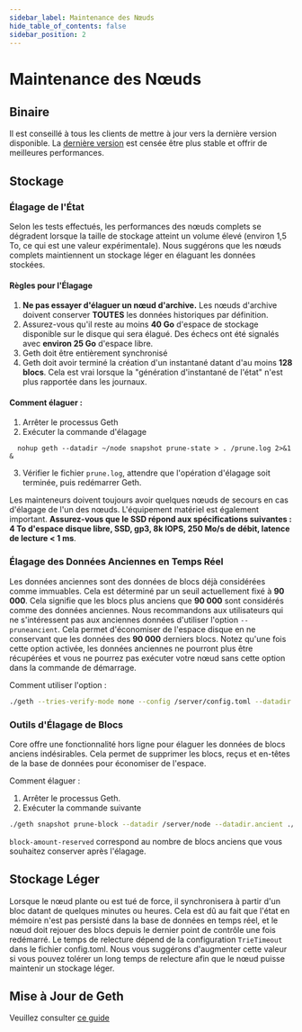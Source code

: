 ```yaml
---
sidebar_label: Maintenance des Nœuds
hide_table_of_contents: false
sidebar_position: 2
---
```


# Maintenance des Nœuds

## Binaire

Il est conseillé à tous les clients de mettre à jour vers la dernière version disponible. La [dernière version](https://github.com/coredao-org/core-chain/releases/latest) est censée être plus stable et offrir de meilleures performances.

## Stockage

### Élagage de l'État

Selon les tests effectués, les performances des nœuds complets se dégradent lorsque la taille de stockage atteint un volume élevé (environ 1,5 To, ce qui est une valeur expérimentale). Nous suggérons que les nœuds complets maintiennent un stockage léger en élaguant les données stockées.

#### Règles pour l'Élagage

1. **Ne pas essayer d'élaguer un nœud d'archive.** Les nœuds d'archive doivent conserver **TOUTES** les données historiques par définition.
2. Assurez-vous qu'il reste au moins **40 Go** d'espace de stockage disponible sur le disque qui sera élagué. Des échecs ont été signalés avec **environ 25 Go** d'espace libre.
3. Geth doit être entièrement synchronisé
4. Geth doit avoir terminé la création d'un instantané datant d'au moins **128 blocs**. Cela est vrai lorsque la "génération d'instantané de l'état" n'est plus rapportée dans les journaux.

#### Comment élaguer :

1. Arrêter le processus Geth
2. Exécuter la commande d'élagage

`	nohup geth --datadir ~/node snapshot prune-state > . /prune.log 2>&1 & `

3. Vérifier le fichier `prune.log`, attendre que l'opération d'élagage soit terminée, puis redémarrer Geth.

Les mainteneurs doivent toujours avoir quelques nœuds de secours en cas d'élagage de l'un des nœuds. L'équipement matériel est également important. **Assurez-vous que le SSD répond aux spécifications suivantes : 4 To d'espace disque libre, SSD, gp3, 8k IOPS, 250 Mo/s de débit, latence de lecture < 1 ms**.

### Élagage des Données Anciennes en Temps Réel

Les données anciennes sont des données de blocs déjà considérées comme immuables. Cela est déterminé par un seuil actuellement fixé à **90 000**. Cela signifie que les blocs plus anciens que **90 000** sont considérés comme des données anciennes. Nous recommandons aux utilisateurs qui ne s'intéressent pas aux anciennes données d'utiliser l'option `--pruneancient`. Cela permet d'économiser de l'espace disque en ne conservant que les données des **90 000** derniers blocs.  Notez qu'une fois cette option activée, les données anciennes ne pourront plus être récupérées et vous ne pourrez pas exécuter votre nœud sans cette option dans la commande de démarrage.

Comment utiliser l'option :

```bash
./geth --tries-verify-mode none --config /server/config.toml --datadir /server/node --cache 8000 --rpc.allow-unprotected-txs --txlookuplimit 0 --pruneancient=true --syncmode=full
```

### Outils d'Élagage de Blocs

Core offre une fonctionnalité hors ligne pour élaguer les données de blocs anciens indésirables. Cela permet de supprimer les blocs, reçus et en-têtes de la base de données pour économiser de l'espace.

Comment élaguer :

1. Arrêter le processus Geth.
2. Exécuter la commande suivante

```bash
./geth snapshot prune-block --datadir /server/node --datadir.ancient ./chaindata/ancient --block-amount-reserved 1024
```

`block-amount-reserved` correspond au nombre de blocs anciens que vous souhaitez conserver après l'élagage.

## Stockage Léger

Lorsque le nœud plante ou est tué de force, il synchronisera à partir d'un bloc datant de quelques minutes ou heures. Cela est dû au fait que l'état en mémoire n'est pas persisté dans la base de données en temps réel, et le nœud doit rejouer des blocs depuis le dernier point de contrôle une fois redémarré. Le temps de relecture dépend de la configuration `TrieTimeout` dans le fichier config.toml.  Nous vous suggérons d'augmenter cette valeur si vous pouvez tolérer un long temps de relecture afin que le nœud puisse maintenir un stockage léger.

## Mise à Jour de Geth

Veuillez consulter [ce guide](network-upgrade.md)
